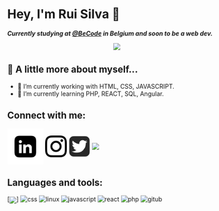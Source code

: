 # Hey, I'm Rui Silva 👋

***Currently studying at [@BeCode](https://becode.org/) in Belgium and soon to be a web dev.*** 

<p align="center">
  <img src="https://media.giphy.com/media/v1.Y2lkPTc5MGI3NjExNWU0YTQ1MDZkYzllNWViZDNhODI0MTc5NjJhNGM5Y2EyNGMxNmY0OSZlcD12MV9pbnRlcm5hbF9naWZzX2dpZklkJmN0PWc/iIqmM5tTjmpOB9mpbn/giphy.gif" />
</p>

## :book: A little more about myself...

- 🔭 I’m currently working with HTML, CSS, JAVASCRIPT.
- 🌱 I’m currently learning PHP, REACT, SQL, Angular.

## Connect with me:
<!-- [ruisinhofilipe@gmail.com](ruisinhofilipe@gmail.com) -->
[<img src="./socials/linkedin.png" height="83px" align="center"/>](https://www.linkedin.com/in/rui-filipe-721600276/)
[<img src="./socials/instagram.png" height="50px" align="center"/>](https://www.instagram.com/ruisinhofilipe/?hl=en)
[<img src="./socials/tt.png" height="50px" align="center"/>](https://twitter.com/)
[<img src="./socials/github.png" height="50px" align="center"/>](https://github.com/ruisinhofilipe)

## Languages and tools:
[<img src="./languageTools/html.png" height="83px" align="center"/>]
![css](<img src="./languageTools/css.png" height="83px" align="center"/>)
![linux](<img src="./languageTools/linux.png" height="83px" align="center"/>)
![javascript](<img src="./languageTools/javascript.png" height="83px" align="center"/>)
![react](<img src="./languageTools/react.png" height="83px" align="center"/>)
![php](<img src="./languageTools/php.png" height="83px" align="center"/>)
![gitub](<img src="./socials/github.png" height="83px" align="center"/>)




